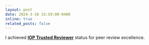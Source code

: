 ```yaml
---
layout: post
date: 2024-3-18 15:59:00-0400
inline: true
related_posts: false
---
```


I achieved [**IOP Trusted Reviewer**](https://api.accredible.com/v1/auth/invite?code=c677c4cb8f2bc60304e7&credential_id=26bd581f-bfb7-4857-8c31-00809545857d&url=https%3A%2F%2Faccreditations.ioppublishing.org%2F26bd581f-bfb7-4857-8c31-00809545857d&ident=09c89e07c5e18f0648f34667744f663bd6565a2d/) status for peer review excellence.
